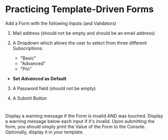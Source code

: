 # Practicing Template-Driven Forms

Add a Form with the following Inputs (and Validators)

1. Mail address (should not be empty and should be an email address)

2. A Dropdown which allows the user to select from three different Subscriptions:

   - "Basic"
   - "Advanced"
   - "Pro"

- **Set _Advanced_ as Default**

3. A Password field (should not be empty)

4. A Submit Button

#

Display a warning message if the Form is invalid AND was touched. Display a warning message below each input if it's invalid. Upon submitting the form, you should simply print the Value of the Form to the Console. Optionally, display it in your template.
